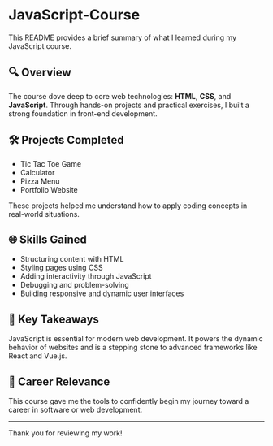 # JavaScript-Course

This README provides a brief summary of what I learned during my JavaScript course.

## 🔍 Overview
The course dove deep to core web technologies: **HTML**, **CSS**, and **JavaScript**. Through hands-on projects and practical exercises, I built a strong foundation in front-end development.

## 🛠️ Projects Completed
- Tic Tac Toe Game
- Calculator
- Pizza Menu
- Portfolio Website

These projects helped me understand how to apply coding concepts in real-world situations.

## 🌐 Skills Gained
- Structuring content with HTML
- Styling pages using CSS
- Adding interactivity through JavaScript
- Debugging and problem-solving
- Building responsive and dynamic user interfaces

## 🚀 Key Takeaways
JavaScript is essential for modern web development. It powers the dynamic behavior of websites and is a stepping stone to advanced frameworks like React and Vue.js.

## 🎯 Career Relevance
This course gave me the tools to confidently begin my journey toward a career in software or web development.

---

Thank you for reviewing my work!
